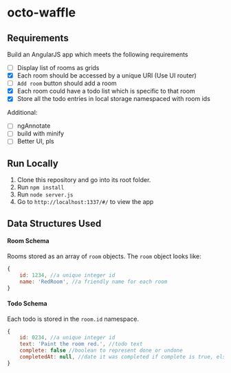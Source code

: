 # octo-waffle

## Requirements 
Build an AngularJS app which meets the following requirements

- [ ] Display list of rooms as grids
- [x] Each room should be accessed by a unique URI (Use UI router)
- [ ] `Add room` button should add a room
- [x] Each room could have a todo list which is specific to that room
- [x] Store all the todo entries in local storage namespaced with room ids

Additional:

- [ ] ngAnnotate
- [ ] build with minify
- [ ] Better UI, pls

## Run Locally

1. Clone this repository and go into its root folder.
2. Run `npm install`
3. Run `node server.js`
4. Go to `http://localhost:1337/#/` to view the app

## Data Structures Used

#### Room Schema
Rooms stored as an array of `room` objects. The `room` object looks like:

```js
{
	id: 1234, //a unique integer id
	name: 'RedRoom', //a friendly name for each room
}
```

#### Todo Schema
Each todo is stored in the `room.id` namespace.
```js
{
	id: 0234, //a unique integer id
	text: 'Paint the room red.', //todo text
	complete: false //boolean to represent done or undone
	completedAt: null, //date it was completed if complete is true, else null
}
```
